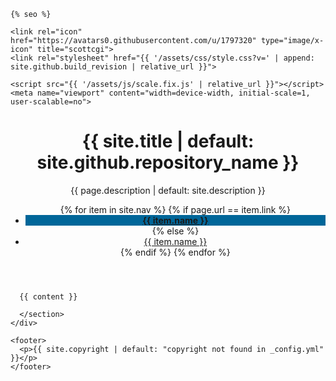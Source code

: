        
  <!doctype html>
<html lang="{{ page.lang | default: site.lang }}">
  <head>
    <meta charset="utf-8">
    <meta http-equiv="X-UA-Compatible" content="IE=edge">

    {% seo %}

    <link rel="icon" href="https://avatars0.githubusercontent.com/u/1797320" type="image/x-icon" title="scottcgi">
    <link rel="stylesheet" href="{{ '/assets/css/style.css?v=' | append: site.github.build_revision | relative_url }}">
    
    <script src="{{ '/assets/js/scale.fix.js' | relative_url }}"></script>
    <meta name="viewport" content="width=device-width, initial-scale=1, user-scalable=no">

  </head>
  <body>
    <div class="wrapper">
      <header {% unless site.description or site.github.project_tagline %} class="without-description" {% endunless %}>
        <h1>{{ site.title | default: site.github.repository_name }}</h1> 
        <p>{{ page.description | default: site.description }}</p>
        <ul>
        {% for item in site.nav %}
          {% if page.url == item.link %}
            <li style="background-color:#069">
              <a href="{{ item.link }}">
                <strong>{{ item.name }}</strong>
              </a>
            </li>
          {% else %}
            <li><a href="{{ item.link }}">{{ item.name }}</a></li>
          {% endif %}
        {% endfor %}
        </ul>
      </header>
      <section>

      {{ content }}

      </section>
    </div>
    
    <footer>
      <p>{{ site.copyright | default: "copyright not found in _config.yml" }}</p>
    </footer>
  </body>
</html>